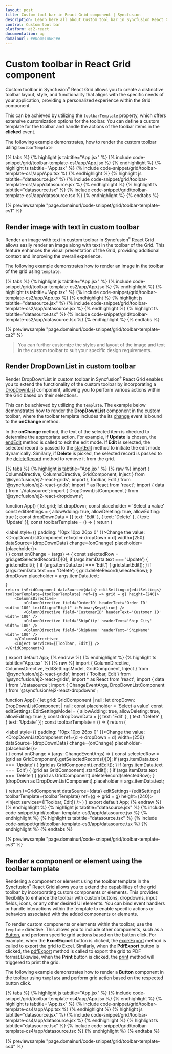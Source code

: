 ```yaml
---
layout: post
title: Custom tool bar in React Grid component | Syncfusion
description: Learn here all about Custom tool bar in Syncfusion React Grid component of Syncfusion Essential JS 2 and more.
control: Custom tool bar
platform: ej2-react
documentation: ug
domainurl: ##DomainURL##
---
```


# Custom toolbar in React Grid component

Custom toolbar in Syncfusion<sup style="font-size:70%">&reg;</sup> React Grid allows you to create a distinctive toolbar layout, style, and functionality that aligns with the specific needs of your application, providing a personalized experience within the Grid component.

This can be achieved by utilizing the `toolbarTemplate` property, which offers extensive customization options for the toolbar. You can define a custom template for the toolbar and handle the actions of the toolbar items in the **clicked** event.

The following example demonstrates, how to render the custom toolbar using `toolbarTemplate`
 
{% tabs %}
{% highlight js tabtitle="App.jsx" %}
{% include code-snippet/grid/toolbar-template-cs1/app/App.jsx %}
{% endhighlight %}
{% highlight ts tabtitle="App.tsx" %}
{% include code-snippet/grid/toolbar-template-cs1/app/App.tsx %}
{% endhighlight %}
{% highlight js tabtitle="datasource.jsx" %}
{% include code-snippet/grid/toolbar-template-cs1/app/datasource.jsx %}
{% endhighlight %}
{% highlight ts tabtitle="datasource.tsx" %}
{% include code-snippet/grid/toolbar-template-cs1/app/datasource.tsx %}
{% endhighlight %}
{% endtabs %}

 {% previewsample "page.domainurl/code-snippet/grid/toolbar-template-cs1" %}

## Render image with text in custom toolbar

Render an image with text in custom toolbar in Syncfusion<sup style="font-size:70%">&reg;</sup> React Grid allows easily render an image along with text in the toolbar of the Grid. This feature enhances the visual presentation of the Grid, providing additional context and improving the overall experience.

The following example demonstrates how to render an image in the toolbar of the grid using `template`.  

{% tabs %}
{% highlight js tabtitle="App.jsx" %}
{% include code-snippet/grid/toolbar-template-cs2/app/App.jsx %}
{% endhighlight %}
{% highlight ts tabtitle="App.tsx" %}
{% include code-snippet/grid/toolbar-template-cs2/app/App.tsx %}
{% endhighlight %}
{% highlight js tabtitle="datasource.jsx" %}
{% include code-snippet/grid/toolbar-template-cs2/app/datasource.jsx %}
{% endhighlight %}
{% highlight ts tabtitle="datasource.tsx" %}
{% include code-snippet/grid/toolbar-template-cs2/app/datasource.tsx %}
{% endhighlight %}
{% endtabs %}

 {% previewsample "page.domainurl/code-snippet/grid/toolbar-template-cs2" %}

> You can further customize the styles and layout of the image and text in the custom toolbar to suit your specific design requirements.

## Render DropDownList in custom toolbar

Render DropDownList in custom toolbar in Syncfusion<sup style="font-size:70%">&reg;</sup> React Grid enables you to extend the functionality of the custom toolbar by incorporating a [DropDownList](https://ej2.syncfusion.com/react/documentation/drop-down-list/getting-started) component, allowing you to perform various actions within the Grid based on their selections.

This can be achieved by utilizing the `template`. The example below demonstrates how to render the **DropDownList** component in the custom toolbar, where the toolbar template includes the its [change](https://ej2.syncfusion.com/react/documentation/api/drop-down-list#change) event is bound to the **onChange** method.

In the **onChange** method, the text of the selected item is checked to determine the appropriate action. For example, if **Update** is chosen, the [endEdit](https://ej2.syncfusion.com/react/documentation/api/grid#endedit) method is called to exit the edit mode. If **Edit** is selected, the selected record is passed to the [startEdit](https://ej2.syncfusion.com/react/documentation/api/grid#startedit) method to initiate the edit mode dynamically. Similarly, if **Delete** is picked, the selected record is passed to the [deleteRecord](https://ej2.syncfusion.com/react/documentation/api/grid#deleterecord) method to remove it from the grid.

{% tabs %}
{% highlight js tabtitle="App.jsx" %}
{% raw %}
import { ColumnDirective, ColumnsDirective, GridComponent, Inject } from '@syncfusion/ej2-react-grids';
import { Toolbar, Edit } from '@syncfusion/ej2-react-grids';
import * as React from 'react';
import { data } from './datasource';
import { DropDownListComponent } from '@syncfusion/ej2-react-dropdowns';

function App() {
    let grid;
    let dropDown;
    const placeholder = 'Select a value'
    const editSettings = { allowAdding: true, allowDeleting: true, allowEditing: true };
    const dropDownData = [{ text: 'Edit' }, { text: 'Delete' }, { text: 'Update' }];
    const toolbarTemplate = () => {
        return (
            <div>
                <label style={{ padding: "10px 10px 26px 0" }}>Change the value:</label>
                <DropDownListComponent ref={d => dropDown = d} width={250} dataSource={dropDownData} change={onChange} placeholder={placeholder}></DropDownListComponent>
            </div>
        )
    }
    const onChange = (args) => {
        const selectedRow = grid.getSelectedRecords()[0];
        if (args.itemData.text === 'Update') {
            grid.endEdit();
        }
        if (args.itemData.text === 'Edit') {
            grid.startEdit();
        }
        if (args.itemData.text === 'Delete') {
            grid.deleteRecord(selectedRow);
        }
        dropDown.placeholder = args.itemData.text;

    }
    return (<GridComponent dataSource={data} editSettings={editSettings} toolbarTemplate={toolbarTemplate} ref={g => grid = g} height={240}>
        <ColumnsDirective>
            <ColumnDirective field='OrderID' headerText='Order ID' width='100' textAlign="Right" isPrimaryKey={true} />
            <ColumnDirective field='CustomerID' headerText='Customer ID' width='100' />
            <ColumnDirective field='ShipCity' headerText='Ship City' width='100' />
            <ColumnDirective field='ShipName' headerText='ShipName' width='100' />
        </ColumnsDirective>
        <Inject services={[Toolbar, Edit]} />
    </GridComponent>)
}
export default App;
{% endraw %}
{% endhighlight %}
{% highlight ts tabtitle="App.tsx" %}
{% raw %}
import { ColumnDirective, ColumnsDirective, EditSettingsModel, GridComponent, Inject } from '@syncfusion/ej2-react-grids';
import { Toolbar, Edit } from '@syncfusion/ej2-react-grids';
import * as React from 'react';
import { data } from './datasource';
import { ChangeEventArgs, DropDownListComponent } from '@syncfusion/ej2-react-dropdowns';

function App() {
  let grid: GridComponent | null;
  let dropDown: DropDownListComponent | null;
  const placeholder = 'Select a value'
  const editSettings: EditSettingsModel = { allowAdding: true, allowDeleting: true, allowEditing: true };
  const dropDownData = [{ text: 'Edit' }, { text: 'Delete' }, { text: 'Update' }];
  const toolbarTemplate = () => {
    return (
      <div>
        <label style={{ padding: "10px 10px 26px 0" }}>Change the value:</label>
        <DropDownListComponent ref={d => dropDown = d} width={250} dataSource={dropDownData} change={onChange} placeholder={placeholder}></DropDownListComponent>
      </div>
    )
  }
  const onChange = (args: ChangeEventArgs) => {
    const selectedRow = (grid as GridComponent).getSelectedRecords()[0];
    if (args.itemData.text === 'Update') {
      (grid as GridComponent).endEdit();
    }
    if (args.itemData.text === 'Edit') {
      (grid as GridComponent).startEdit();
    }
    if (args.itemData.text === 'Delete') {
      (grid as GridComponent).deleteRecord(selectedRow);
    }
    (dropDown as DropDownListComponent).placeholder = args.itemData.text;

  }
  return (<GridComponent dataSource={data} editSettings={editSettings} toolbarTemplate={toolbarTemplate} ref={g => grid = g} height={240}>
    <ColumnsDirective>
      <ColumnDirective field='OrderID' headerText='Order ID' width='100' textAlign="Right" isPrimaryKey={true} />
      <ColumnDirective field='CustomerID' headerText='Customer ID' width='100' />
      <ColumnDirective field='ShipCity' headerText='Ship City' width='100' />
      <ColumnDirective field='ShipName' headerText='ShipName' width='100' />
    </ColumnsDirective>
    <Inject services={[Toolbar, Edit]} />
  </GridComponent>)
}
export default App;
{% endraw %}
{% endhighlight %}
{% highlight js tabtitle="datasource.jsx" %}
{% include code-snippet/grid/toolbar-template-cs3/app/datasource.jsx %}
{% endhighlight %}
{% highlight ts tabtitle="datasource.tsx" %}
{% include code-snippet/grid/toolbar-template-cs3/app/datasource.tsx %}
{% endhighlight %}
{% endtabs %}

 {% previewsample "page.domainurl/code-snippet/grid/toolbar-template-cs3" %}

## Render a component or element using the toolbar template

Rendering a component or element using the toolbar template in the Syncfusion<sup style="font-size:70%">&reg;</sup> React Grid allows you to extend the capabilities of the grid toolbar by incorporating custom components or elements. This provides flexibility to enhance the toolbar with custom buttons, dropdowns, input fields, icons, or any other desired UI elements. You can bind event handlers or handle interactions within the template to enable specific actions or behaviors associated with the added components or elements.

To render custom components or elements within the toolbar, use the `template` directive. This allows you to include other components, such as a [Button](https://ej2.syncfusion.com/react/documentation/button/getting-started), and perform specific grid actions based on the button click. For example, when the **ExcelExport** button is clicked, the [excelExport](https://ej2.syncfusion.com/react/documentation/api/grid/#excelexport) method is called to export the grid to Excel. Similarly, when the **PdfExport** button is clicked, the [pdfExport](https://ej2.syncfusion.com/react/documentation/api/grid/#pdfexport) method is called to export the grid to PDF format.Likewise, when the **Print** button is clicked, the [print](https://ej2.syncfusion.com/react/documentation/api/grid/#print) method will triggered to print the grid.

The following example demonstrates how to render a **Button** component in the toolbar using `template` and perform grid action based on the respected button click.

{% tabs %}
{% highlight js tabtitle="App.jsx" %}
{% include code-snippet/grid/toolbar-template-cs4/app/App.jsx %}
{% endhighlight %}
{% highlight ts tabtitle="App.tsx" %}
{% include code-snippet/grid/toolbar-template-cs4/app/App.tsx %}
{% endhighlight %}
{% highlight js tabtitle="datasource.jsx" %}
{% include code-snippet/grid/toolbar-template-cs4/app/datasource.jsx %}
{% endhighlight %}
{% highlight ts tabtitle="datasource.tsx" %}
{% include code-snippet/grid/toolbar-template-cs4/app/datasource.tsx %}
{% endhighlight %}
{% endtabs %}

 {% previewsample "page.domainurl/code-snippet/grid/toolbar-template-cs4" %}